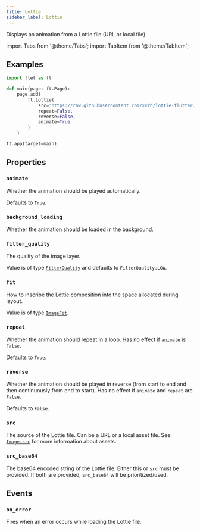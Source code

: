 ```yaml
---
title: Lottie
sidebar_label: Lottie
---
```


Displays an animation from a Lottie file (URL or local file).

import Tabs from '@theme/Tabs';
import TabItem from '@theme/TabItem';

## Examples

<Tabs groupId="language">
  <TabItem value="python" label="Python" default>

```python
import flet as ft

def main(page: ft.Page):
    page.add(
        ft.Lottie(
            src='https://raw.githubusercontent.com/xvrh/lottie-flutter/master/example/assets/Mobilo/A.json',
            repeat=False,
            reverse=False,
            animate=True
        )
    )

ft.app(target=main)
```

  </TabItem>
</Tabs>

## Properties

### `animate`

Whether the animation should be played automatically.

Defaults to `True`.

### `background_loading`

Whether the animation should be loaded in the background.

### `filter_quality`

The quality of the image layer.

Value is of type [`FilterQuality`](/docs/reference/types/filterquality) and defaults to `FilterQuality.LOW`.

### `fit`

How to inscribe the Lottie composition into the space allocated during layout.

Value is of type [`ImageFit`](/docs/reference/types/imagefit).

### `repeat`

Whether the animation should repeat in a loop. Has no effect if `animate` is `False`.

Defaults to `True`.

### `reverse`

Whether the animation should be played in reverse (from start to end and then continuously from end to start). Has no
effect if `animate` and `repeat` are `False`.

Defaults to `False`.

### `src`

The source of the Lottie file. Can be a URL or a local asset file. See [`Image.src`](/docs/controls/image#src) for more
information about assets.

### `src_base64`

The base64 encoded string of the Lottie file. Either this or `src` must be provided. If both are provided, `src_base64` will be prioritized/used.

## Events

### `on_error`

Fires when an error occurs while loading the Lottie file.